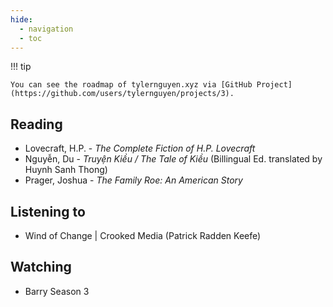 ```yaml
---
hide:
  - navigation
  - toc
---
```


!!! tip

    You can see the roadmap of tylernguyen.xyz via [GitHub Project](https://github.com/users/tylernguyen/projects/3).


## Reading

- Lovecraft, H.P. - _The Complete Fiction of H.P. Lovecraft_
- Nguyễn, Du - _Truyện Kiều / The Tale of Kiều_ (Billingual Ed. translated by Huynh Sanh Thong)
- Prager, Joshua - _The Family Roe: An American Story_

## Listening to

- Wind of Change | Crooked Media (Patrick Radden Keefe)

## Watching

- Barry Season 3